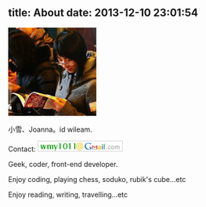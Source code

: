 title: About
date: 2013-12-10 23:01:54
---

<img src="/uploads/avatar-reading.jpg" width="180px" height="180px" alt="">

小雪、Joanna。id wileam.

Contact:
<img src="/uploads/email.gif" alt="">

Geek, coder, front-end developer.

Enjoy coding, playing chess, soduko, rubik's cube...etc

Enjoy reading, writing, travelling...etc